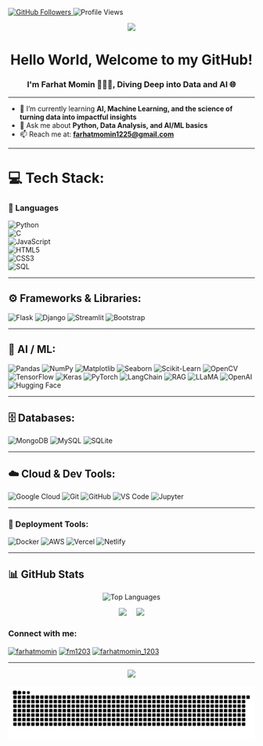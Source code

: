 <p align="left">
  <a href="https://github.com/farhat-1203">
    <img src="https://img.shields.io/github/followers/farhat-1203?label=Follow&style=social" alt="GitHub Followers"/>
  </a>
  <img src="https://komarev.com/ghpvc/?username=farhat-1203&color=blue" alt="Profile Views"/>
</p>


<p align="center">
  <img src="https://readme-typing-svg.demolab.com/?lines=Transforming+Ideas+into+Code;Building+Smart+Solutions+with+AI&center=true&width=500&height=25">
</p>


<h1 align="center">Hello World, Welcome to my GitHub!</h1>
<h3 align="center">I'm Farhat Momin 👩🏻‍💻, Diving Deep into Data and AI 🌐</h3>

---

- 🌱 I’m currently learning **AI, Machine Learning, and the science of turning data into impactful insights**
- 💬 Ask me about **Python, Data Analysis, and AI/ML basics**
- 📫 Reach me at: **farhatmomin1225@gmail.com**

---

# 💻 Tech Stack:


### 🚀 Languages  

![Python](https://img.shields.io/badge/python-%2314354C.svg?style=plastic&logo=python&logoColor=white)  
![C](https://img.shields.io/badge/c-%2300599C.svg?style=plastic&logo=c&logoColor=white)  
![JavaScript](https://img.shields.io/badge/javascript-%23323330.svg?style=plastic&logo=javascript&logoColor=%23F7DF1E)  
![HTML5](https://img.shields.io/badge/html5-%23E34F26.svg?style=plastic&logo=html5&logoColor=white)  
![CSS3](https://img.shields.io/badge/css3-%231572B6.svg?style=plastic&logo=css3&logoColor=white)  
![SQL](https://img.shields.io/badge/sql-%2307405e.svg?style=plastic&logo=sqlite&logoColor=white)

---

## ⚙️ Frameworks & Libraries:

![Flask](https://img.shields.io/badge/flask-%23000.svg?style=plastic&logo=flask&logoColor=white)
![Django](https://img.shields.io/badge/django-%23092E20.svg?style=plastic&logo=django&logoColor=white)
![Streamlit](https://img.shields.io/badge/streamlit-%23FF4B4B.svg?style=plastic&logo=streamlit&logoColor=white)
![Bootstrap](https://img.shields.io/badge/bootstrap-%238511FA.svg?style=plastic&logo=bootstrap&logoColor=white)

---

## 🧠 AI / ML:

![Pandas](https://img.shields.io/badge/Pandas-%23150458.svg?style=plastic&logo=pandas&logoColor=white)
![NumPy](https://img.shields.io/badge/Numpy-%23013243.svg?style=plastic&logo=numpy&logoColor=white)
![Matplotlib](https://img.shields.io/badge/Matplotlib-%230076B8.svg?style=plastic&logo=plotly&logoColor=white)
![Seaborn](https://img.shields.io/badge/Seaborn-%230E4D92.svg?style=plastic&logoColor=white)
![Scikit-Learn](https://img.shields.io/badge/Scikit--Learn-%23F7931E.svg?style=plastic&logo=scikitlearn&logoColor=white)
![OpenCV](https://img.shields.io/badge/OpenCV-%23white.svg?style=plastic&logo=opencv&logoColor=green)
![TensorFlow](https://img.shields.io/badge/TensorFlow-%23FF6F00.svg?style=plastic&logo=TensorFlow&logoColor=white)
![Keras](https://img.shields.io/badge/Keras-%23D00000.svg?style=plastic&logo=keras&logoColor=white)
![PyTorch](https://img.shields.io/badge/PyTorch-%23EE4C2C.svg?style=plastic&logo=pytorch&logoColor=white)
![LangChain](https://img.shields.io/badge/LangChain-%23000000.svg?style=plastic&logoColor=white)
![RAG](https://img.shields.io/badge/RAG_Model-%23A020F0.svg?style=plastic&logoColor=white)
![LLaMA](https://img.shields.io/badge/LLaMA-%232c2c2c.svg?style=plastic&logoColor=white)
![OpenAI](https://img.shields.io/badge/OpenAI-%23444444.svg?style=plastic&logo=openai&logoColor=white)
![Hugging Face](https://img.shields.io/badge/HuggingFace-%23FFBF00.svg?style=plastic&logo=huggingface&logoColor=black)

---

## 🗄️ Databases:

![MongoDB](https://img.shields.io/badge/MongoDB-%234ea94b.svg?style=plastic&logo=mongodb&logoColor=white)
![MySQL](https://img.shields.io/badge/mysql-4479A1.svg?style=plastic&logo=mysql&logoColor=white)
![SQLite](https://img.shields.io/badge/sqlite-%2307405e.svg?style=plastic&logo=sqlite&logoColor=white)

---

## ☁️ Cloud & Dev Tools:

![Google Cloud](https://img.shields.io/badge/GoogleCloud-%234285F4.svg?style=plastic&logo=google-cloud&logoColor=white)
![Git](https://img.shields.io/badge/git-%23F05033.svg?style=plastic&logo=git&logoColor=white)
![GitHub](https://img.shields.io/badge/github-%23181717.svg?style=plastic&logo=github&logoColor=white)
![VS Code](https://img.shields.io/badge/VS%20Code-%23007ACC.svg?style=plastic&logo=visual-studio-code&logoColor=white)
![Jupyter](https://img.shields.io/badge/jupyter-%23F37626.svg?style=plastic&logo=jupyter&logoColor=white)

---

### 🚀 Deployment Tools:
![Docker](https://img.shields.io/badge/docker-%230db7ed.svg?style=plastic&logo=docker&logoColor=white)
![AWS](https://img.shields.io/badge/AWS-%23FF9900.svg?style=plastic&logo=amazon-aws&logoColor=white)
![Vercel](https://img.shields.io/badge/vercel-%23000000.svg?style=plastic&logo=vercel&logoColor=white)
![Netlify](https://img.shields.io/badge/netlify-%2300C7B7.svg?style=plastic&logo=netlify&logoColor=white)


---

## 📊 GitHub Stats

<p align="center">
  <img src="https://github-readme-stats.vercel.app/api/top-langs?username=farhat-1203&show_icons=true&locale=en&layout=compact&theme=radical" alt="Top Languages" width="400"/>
</p>

<p align="center">
  <img src="https://github-readme-stats.vercel.app/api?username=farhat-1203&show_icons=true&theme=radical" width="400"/>
  &nbsp;&nbsp;&nbsp;
  <img src="https://github-readme-streak-stats.herokuapp.com/?user=farhat-1203&theme=radical" width="400"/>
</p>




<h3 align="left">Connect with me:</h3>
<p align="left">
<a href="https://linkedin.com/in/farhatmomin" target="blank"><img align="center" src="https://raw.githubusercontent.com/rahuldkjain/github-profile-readme-generator/master/src/images/icons/Social/linked-in-alt.svg" alt="farhatmomin" height="30" width="40" /></a>
<a href="https://kaggle.com/fm1203" target="blank"><img align="center" src="https://raw.githubusercontent.com/rahuldkjain/github-profile-readme-generator/master/src/images/icons/Social/kaggle.svg" alt="fm1203" height="30" width="40" /></a>
<a href="https://www.leetcode.com/farhatmomin_1203" target="blank"><img align="center" src="https://raw.githubusercontent.com/rahuldkjain/github-profile-readme-generator/master/src/images/icons/Social/leet-code.svg" alt="farhatmomin_1203" height="30" width="40" /></a>
</p>

---


<p align="center">
  <img src="https://capsule-render.vercel.app/api?type=waving&color=gradient&height=60&section=footer"/>
</p>

<!-- Center the Snake GIF -->
<p align="center">
  <img src="https://github.com/farhat-1203/farhat-1203/blob/output/github-snake-dark.svg" alt="snake gif">
</p>
